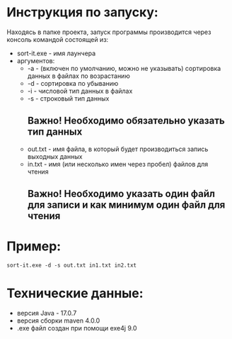 # Инструкция по запуску:
Находясь в папке проекта, запуск программы производится через консоль командой состоящей из:
  * sort-it.exe - имя лаунчера
  * аргументов:
    * -a  - (включен по умолчанию, можно не указывать) сортировка данных в файлах по возрастанию
    * -d  - сортировка по убыванию
    * -i  - числовой тип данных в файлах
    * -s  - строковый тип данных
      ## **Важно! Необходимо обязательно указать тип данных**
    * out.txt  - имя файла, в который будет производиться запись выходных данных
    * in.txt  - имя (или несколько имен через пробел) файлов для чтения
      ## **Важно! Необходимо указать один файл для записи и как минимум один файл для чтения**
# Пример:
    sort-it.exe -d -s out.txt in1.txt in2.txt

# Технические данные: 
  * версия Java - 17.0.7
  * версия сборки maven 4.0.0
  * .exe файл создан при помощи exe4j 9.0